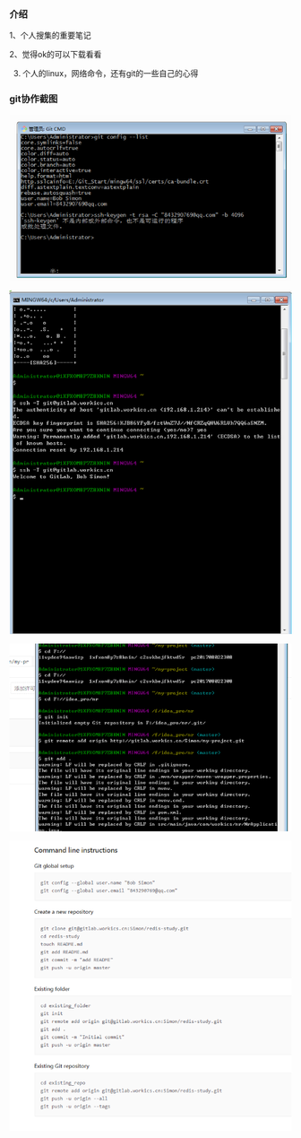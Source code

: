 
### 介绍

1、个人搜集的重要笔记

2、觉得ok的可以下载看看 

3. 个人的linux，网络命令，还有git的一些自己的心得


### git协作截图

 ![截图1](/git/git1.png "截图1")
 
 ![截图2](/git/git2.png "截图2")
 
 ![截图3](/git/git3.png "截图3")

 ![截图4](/git/git-yanshi.png "截图4")